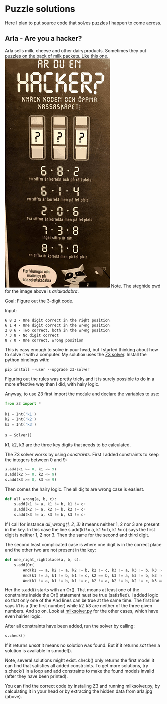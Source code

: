 # Puzzle solutions

Here I plan to put source code that solves puzzles I happen to come across.

## Arla - Are you a hacker?

Arla sells milk, cheese and other dairy products. Sometimes they put puzzles on the back of milk packets. Like [this one](https://www.arla.se/49f09c/globalassets/aktuellt/mjolkbaksidor/2018/april/matte-hacker-april-2018-arlakadabra.pdf).
![milk puzzle](arla.jpg)
Note. The steghide pwd for the image above is *arlakadabra*.

Goal: Figure out the 3-digit code.

Input:

```
6 8 2 - One digit correct in the right position
6 1 4 - One digit correct in the wrong position
2 0 6 - Two correct, both in the wrong position
7 3 8 - No digit correct
8 7 0 - One correct, wrong position
```

This is easy enough to solve in your head, but I started thinking about
how to solve it with a computer. My solution uses the [Z3 solver](https://github.com/Z3Prover/z3). Install the python bindings with:
```
pip install --user --upgrade z3-solver
```

Figuring out the rules was pretty tricky and it is surely possible to do in a more effective way than I did, with hairy logic.

Anyway, to use Z3 first import the module and declare the variables to use:

```python
from z3 import *

k1 = Int('k1')
k2 = Int('k2')
k3 = Int('k3')

s = Solver()
```

k1, k2, k3 are the three key digits that needs to be calculated.

The Z3 solver works by using *constraints*. First I added constraints to keep
the integers between 0 and 9:
```python
s.add(k1 >= 0, k1 <= 9)
s.add(k2 >= 0, k2 <= 9)
s.add(k3 >= 0, k3 <= 9)
```

Then comes the hairy logic. The all digits are wrong case is easiest.

```python
def all_wrong(a, b, c):
    s.add(k1 != a, k1 != b, k1 != c)
    s.add(k2 != a, k2 != b, k2 != c)
    s.add(k3 != a, k3 != b, k3 != c)
```

If I call for instance *all\_wrong(1, 2, 3)* it means neither 1, 2 nor 3 are present in the key. In this case the line s.add(k1 != a, k1 != b, k1 != c) says the first digit is neither 1, 2 nor 3. Then the same for the second and third digit.

The second least complicated case is where one digit is in the correct place and the other two are not present in the key:
```python
def one_right_rightplace(a, b, c):
    s.add(Or(
        And(k1 == a, k2 != a, k2 != b, k2 != c, k3 != a, k3 != b, k3 != c),
        And(k1 != a, k1 != b, k1 != c, k2 == b, k3 != a, k3 != b, k3 != c),
        And(k1 != a, k1 != b, k1 != c, k2 != a, k2 != b, k2 != c, k3 == c)))
```
Her the s.add() starts with an Or(). That means at least one of the constraints
inside the Or() statement must be true (satisfied). I added logic so that only
one of the And lines can be true at the same time. The first line says k1 is
a (the first number) while k2, k3 are neither of the three given numbers.
And so on. Look at [milksolver.py](milksolver.py) for the other cases, which
have even hairier logic.

After all constraints have been added, run the solver by calling:
```python
s.check()
```
If it returns *unsat* it means no solution was found. But if it returns
*sat* then a solution is available in s.model().

Note, several solutions might exist. check() only returns the first model
it can find that satisfies all added constraints. To get more solutions, try
s.check() in a loop and add constraints to make the found models invalid (after
they have been printed).

You can find the correct code by installing Z3 and running milksolver.py, by
calculating it in your head or by extracting the hidden data from arla.jpg (above).
